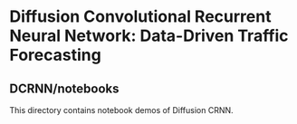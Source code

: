 # Diffusion Convolutional Recurrent Neural Network: Data-Driven Traffic Forecasting

## DCRNN/notebooks

This directory contains notebook demos of Diffusion CRNN.